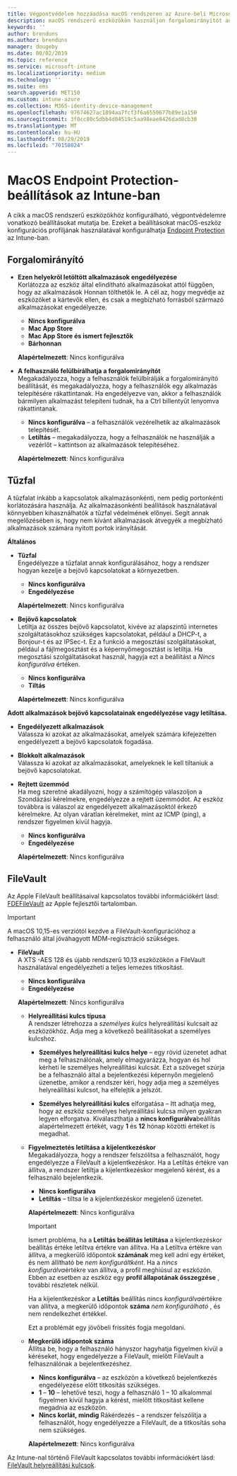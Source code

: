 ```yaml
---
title: Végpontvédelem hozzáadása macOS rendszeren az Azure-beli Microsoft Intune-ban | Microsoft Docs
description: macOS rendszerű eszközökön használjon forgalomirányítót annak meghatározására, hogy honnan lehet alkalmazásokat telepíteni, beleértve a Mac App Store áruházat is. Engedélyezzen vagy konfiguráljon tűzfalat is egyes alkalmazások engedélyezésére, alkalmazások tiltására, rejtett üzemmód használatára vagy akár bizonyos bejövő kapcsolattípusok tiltására a Microsoft Intune használatával.
keywords: ''
author: brenduns
ms.author: brenduns
manager: dougeby
ms.date: 08/02/2019
ms.topic: reference
ms.service: microsoft-intune
ms.localizationpriority: medium
ms.technology: ''
ms.suite: ems
search.appverid: MET150
ms.custom: intune-azure
ms.collection: M365-identity-device-management
ms.openlocfilehash: 97674627ac1894aa7fcf3f6a6550677b89e1a150
ms.sourcegitcommit: 3f0cc80c5dbb4d04519c5aa98eae8426dad8cb30
ms.translationtype: MT
ms.contentlocale: hu-HU
ms.lasthandoff: 08/29/2019
ms.locfileid: "70158024"
---
```

# <a name="macos-endpoint-protection-settings-in-intune"></a>MacOS Endpoint Protection-beállítások az Intune-ban  

A cikk a macOS rendszerű eszközökhöz konfigurálható, végpontvédelemre vonatkozó beállításokat mutatja be. Ezeket a beállításokat macOS-eszköz konfigurációs profiljának használatával konfigurálhatja [Endpoint Protection](endpoint-protection-configure.md) az Intune-ban.  

## <a name="gatekeeper"></a>Forgalomirányító  

- **Ezen helyekről letöltött alkalmazások engedélyezése**  
  Korlátozza az eszköz által elindítható alkalmazásokat attól függően, hogy az alkalmazások Honnan tölthetők le. A cél az, hogy megvédje az eszközöket a kártevők ellen, és csak a megbízható forrásból származó alkalmazásokat engedélyezze.  

  - **Nincs konfigurálva**  
  - **Mac App Store**  
  - **Mac App Store és ismert fejlesztők**  
  - **Bárhonnan**  

  **Alapértelmezett**: Nincs konfigurálva  

- **A felhasználó felülbírálhatja a forgalomirányítót**  
  Megakadályozza, hogy a felhasználók felülbírálják a forgalomirányító beállítását, és megakadályozza, hogy a felhasználók egy alkalmazás telepítésére rákattintanak. Ha engedélyezve van, akkor a felhasználók bármilyen alkalmazást telepíteni tudnak, ha a Ctrl billentyűt lenyomva rákattintanak.  
 
  - **Nincs konfigurálva** – a felhasználók vezérelhetik az alkalmazások telepítését.  
  - **Letiltás** – megakadályozza, hogy a felhasználók ne használják a vezérlőt – kattintson az alkalmazások telepítéséhez.  

  **Alapértelmezett**: Nincs konfigurálva  

## <a name="firewall"></a>Tűzfal  

A tűzfalat inkább a kapcsolatok alkalmazásonkénti, nem pedig portonkénti korlátozására használja. Az alkalmazásonkénti beállítások használatával könnyebben kihasználhatók a tűzfal védelmének előnyei. Segít annak megelőzésében is, hogy nem kívánt alkalmazások átvegyék a megbízható alkalmazások számára nyitott portok irányítását.  

**Általános**
- **Tűzfal**  
  Engedélyezze a tűzfalat annak konfigurálásához, hogy a rendszer hogyan kezelje a bejövő kapcsolatokat a környezetben.  
  - **Nincs konfigurálva**  
  - **Engedélyezése**  

  **Alapértelmezett**: Nincs konfigurálva  

- **Bejövő kapcsolatok**  
  Letiltja az összes bejövő kapcsolatot, kivéve az alapszintű internetes szolgáltatásokhoz szükséges kapcsolatokat, például a DHCP-t, a Bonjour-t és az IPSec-t. Ez a funkció a megosztási szolgáltatásokat, például a fájlmegosztást és a képernyőmegosztást is letiltja. Ha megosztási szolgáltatásokat használ, hagyja ezt a beállítást a *Nincs konfigurálva* értéken.  
  - **Nincs konfigurálva**  
  - **Tiltás**  

  **Alapértelmezett**: Nincs konfigurálva  

**Adott alkalmazások bejövő kapcsolatainak engedélyezése vagy letiltása.**  

  - **Engedélyezett alkalmazások**  
    Válassza ki azokat az alkalmazásokat, amelyek számára kifejezetten engedélyezett a bejövő kapcsolatok fogadása.  

  - **Blokkolt alkalmazások**  
    Válassza ki azokat az alkalmazásokat, amelyeknek le kell tiltaniuk a bejövő kapcsolatokat.  

  - **Rejtett üzemmód**  
    Ha meg szeretné akadályozni, hogy a számítógép válaszoljon a Szondázási kérelmekre, engedélyezze a rejtett üzemmódot. Az eszköz továbbra is válaszol az engedélyezett alkalmazásoktól érkező kérelmekre. Az olyan váratlan kérelmeket, mint az ICMP (ping), a rendszer figyelmen kívül hagyja.  
    - **Nincs konfigurálva**  
    - **Engedélyezése**  

    **Alapértelmezett**: Nincs konfigurálva  

## <a name="filevault"></a>FileVault  
Az Apple FileVault beállításaival kapcsolatos további információkért lásd: [FDEFileVault](https://developer.apple.com/documentation/devicemanagement/fdefilevault) az Apple fejlesztői tartalomban. 

> [!IMPORTANT]  
> A macOS 10,15-es verziótól kezdve a FileVault-konfigurációhoz a felhasználó által jóváhagyott MDM-regisztráció szükséges. 

- **FileVault**  
  A XTS -AES 128 és újabb rendszerű 10,13 eszközökön a FileVault használatával engedélyezheti a teljes lemezes titkosítást.  
  - **Nincs konfigurálva**  
  - **Engedélyezése**  

  **Alapértelmezett**: Nincs konfigurálva  

  - **Helyreállítási kulcs típusa**  
    A rendszer létrehozza a *személyes kulcs* helyreállítási kulcsait az eszközökhöz. Adja meg a következő beállításokat a személyes kulcshoz.  

    - **Személyes helyreállítási kulcs helye** – egy rövid üzenetet adhat meg a felhasználónak, amely elmagyarázza, hogyan és hol kérheti le személyes helyreállítási kulcsát. Ezt a szöveget szúrja be a felhasználó által a bejelentkezési képernyőn megjelenő üzenetbe, amikor a rendszer kéri, hogy adja meg a személyes helyreállítási kulcsot, ha elfelejtik a jelszót.  
      
    - **Személyes helyreállítási kulcs** elforgatása – Itt adhatja meg, hogy az eszköz személyes helyreállítási kulcsa milyen gyakran legyen elforgatva. Kiválaszthatja a **nincs konfigurálva**beállítás alapértelmezett értékét, vagy **1** és **12** hónap közötti értéket is megadhat.  

  - **Figyelmeztetés letiltása a kijelentkezéskor**  
    Megakadályozza, hogy a rendszer felszólítsa a felhasználót, hogy engedélyezze a FileVault a kijelentkezéskor.  Ha a Letiltás értékre van állítva, a rendszer letiltja a kijelentkezéskor megjelenő kérést, és a felhasználó bejelentkezik.  
    - **Nincs konfigurálva**  
    - **Letiltás** – tiltsa le a kijelentkezéskor megjelenő üzenetet.

    **Alapértelmezett**: Nincs konfigurálva  

     > [!IMPORTANT]  
     > Ismert probléma, ha a **Letiltás beállítás letiltása** a kijelentkezéskor beállítás értéke letiltva értékre van állítva. Ha a Letiltva értékre van állítva, a megkerülő időpontok **számának** meg kell adni egy értéket, és nem állítható be *nem konfiguráltként*. Ha a *nincs konfigurálva*értékre van állítva, a profil meghiúsul az eszközön. Ebben az esetben az eszköz egy **profil állapotának összegzése** , további részletek nélkül.
     > 
     > Ha a kijelentkezéskor a **Letiltás** beállítás nincs *konfigurálva*értékre van állítva, a megkerülő időpontok **száma** *nem konfigurálható* , és nem rendelkezhet értékkel.  
     > 
     > Ezt a problémát egy jövőbeli frissítés fogja megoldani. 

  - **Megkerülő időpontok száma**  
  Állítsa be, hogy a felhasználó hányszor hagyhatja figyelmen kívül a kéréseket, hogy engedélyezze a FileVault, mielőtt FileVault a felhasználónak a bejelentkezéshez.  

    - **Nincs konfigurálva** – az eszközön a következő bejelentkezés engedélyezése előtt titkosítás szükséges.  
    - **1** – **10** – lehetővé teszi, hogy a felhasználó 1 – 10 alkalommal figyelmen kívül hagyja a kérést, mielőtt titkosítást kellene megadnia az eszközön.  
    - **Nincs korlát, mindig** Rákérdezés – a rendszer felszólítja a felhasználót, hogy engedélyezze a FileVault, de a titkosítás soha nem szükséges.  
 
    **Alapértelmezett**: Nincs konfigurálva  

Az Intune-nal történő FileVault kapcsolatos további információkért lásd: [FileVault helyreállítási kulcsok](encryption-monitor.md#filevault-recovery-keys).

